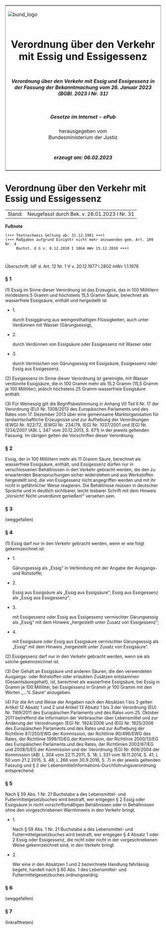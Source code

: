 <span id="DECKBLATT.html"></span>

<table border="0" frame="border" width="100%">

<tr valign="top">

<td align="left">

![bund\_logo](BfJ_2021_Web_de_de.gif)

</td>

<td align="right">

 

</td>

</tr>

<tr align="center" valign="middle">

<td colspan="2">

# Verordnung über den Verkehr mit Essig und Essigessenz

</td>

</tr>

<tr align="center" valign="middle">

<td colspan="2">

##### Verordnung über den Verkehr mit Essig und Essigessenz in der Fassung der Bekanntmachung vom 26. Januar 2023 (BGBl. 2023 I Nr. 31)

</td>

</tr>

<tr align="center" valign="middle">

<td colspan="2">

  
  

##### Gesetze im Internet - ePub  
  
herausgegeben vom  
Bundesministerium der Justiz

</td>

</tr>

<tr align="center" valign="bottom">

<td colspan="2">

  
  

##### erzeugt am: 06.02.2023

</td>

</tr>

</table>

<span id="BJNR007320972.html"></span>

# Verordnung über den Verkehr mit Essig und Essigessenz

<div>

<div class="jnhtml">

|        |                                              |
| ------ | -------------------------------------------- |
| Stand: | Neugefasst durch Bek. v. 26.01.2023 I Nr. 31 |

</div>

</div>

<div>

  
**Fußnote**

<div class="jnhtml">

<div>

<div class="jurAbsatz">

  

``` 
(+++ Textnachweis Geltung ab: 31.12.1981 +++)
(+++ Maßgaben aufgrund EinigVtr nicht mehr anzuwenden gem. Art. 109 Nr. 4 
     Buchst. d G v. 8.12.2010 I 1864 mWv 15.12.2010 +++)

 
```

Überschrift: IdF d. Art. 12 Nr. 1 V v. 20.12.1977 I 2802 mWv 1.1.1978

</div>

</div>

</div>

</div>

<span id="BJNR007320972BJNE000204130.html"></span>

### § 1  

<div>

<div class="jnhtml">

<div>

<div class="jurAbsatz">

(1) Essig im Sinne dieser Verordnung ist das Erzeugnis, das in 100
Millilitern mindestens 5 Gramm und höchstens 15,5 Gramm Säure, berechnet
als wasserfreie Essigsäure, enthält und hergestellt ist

  - 1\.
    
    <div style="">
    
    durch Essiggärung aus weingeisthaltigen Flüssigkeiten, auch unter
    Verdünnen mit Wasser (Gärungsessig),
    
    </div>

  - 2\.
    
    <div style="">
    
    durch Verdünnen von Essigsäure oder Essigessenz mit Wasser oder
    
    </div>

  - 3\.
    
    <div style="">
    
    durch Vermischen von Gärungsessig mit Essigsäure, Essigessenz oder
    Essig aus Essigessenz.
    
    </div>

</div>

<div class="jurAbsatz">

(2) Essigessenz im Sinne dieser Verordnung ist gereinigte, mit Wasser
verdünnte Essigsäure, die in 100 Gramm mehr als 15,2 Gramm (15,5 Gramm
je 100 Milliliter), jedoch höchstens 25 Gramm wasserfreie Essigsäure
enthält.

</div>

<div class="jurAbsatz">

(3) Für Weinessig gilt die Begriffsbestimmung in Anhang VII Teil II Nr.
17 der Verordnung (EU) Nr. 1308/2013 des Europäischen Parlaments und des
Rates vom 17. Dezember 2013 über eine gemeinsame Marktorganisation für
landwirtschaftliche Erzeugnisse und zur Aufhebung der Verordnungen (EWG)
Nr. 922/72, (EWG) Nr. 234/79, (EG) Nr. 1037/2001 und (EG) Nr. 1234/2007
(ABl. L 347 vom 20.12.2013, S. 671) in der jeweils geltenden Fassung. Im
übrigen gelten die Vorschriften dieser Verordnung.

</div>

</div>

</div>

</div>

<span id="BJNR007320972BJNE000402130.html"></span>

### § 2  

<div>

<div class="jnhtml">

<div>

<div class="jurAbsatz">

Essig, der in 100 Millilitern mehr als 11 Gramm Säure, berechnet als
wasserfreie Essigsäure, enthält, und Essigessenz dürfen nur in
verschlossenen Behältnissen in den Verkehr gebracht werden, die den zu
erwartenden Beanspruchungen sicher widerstehen und aus Werkstoffen
hergestellt sind, die von Essigessenz nicht angegriffen werden und mit
ihr nicht in gefährlicher Weise reagieren. Die Behältnisse müssen in
deutscher Sprache und in deutlich sichtbarer, leicht lesbarer Schrift
mit dem Hinweis „Vorsicht\! Nicht unverdünnt genießen\!“ versehen sein.

</div>

</div>

</div>

</div>

<span id="BJNR007320972BJNE000501130.html"></span>

### § 3  
(weggefallen)

<span id="BJNR007320972BJNE000602130.html"></span>

### § 4  

<div>

<div class="jnhtml">

<div>

<div class="jurAbsatz">

(1) Essig darf nur in den Verkehr gebracht werden, wenn er wie folgt
gekennzeichnet ist:

  - 1\.
    
    <div style="">
    
    Gärungsessig als „Essig“ in Verbindung mit der Angabe der Ausgangs-
    und Rohstoffe;
    
    </div>

  - 2\.
    
    <div style="">
    
    Essig aus Essigsäure als „Essig aus Essigsäure“; Essig aus
    Essigessenz als „Essig aus Essigessenz“;
    
    </div>

  - 3\.
    
    <div style="">
    
    mit Essigessenz oder Essig aus Essigessenz vermischter Gärungsessig
    als „Essig“ mit dem Hinweis „hergestellt unter Zusatz von
    Essigessenz“;
    
    </div>

  - 4\.
    
    <div style="">
    
    mit Essigsäure oder Essig aus Essigsäure vermischter Gärungsessig
    als „Essig“ mit dem Hinweis „hergestellt unter Zusatz von
    Essigsäure“.
    
    </div>

</div>

<div class="jurAbsatz">

(2) Essigessenz darf nur in den Verkehr gebracht werden, wenn sie als
solche gekennzeichnet ist.

</div>

<div class="jurAbsatz">

(3) Der Gehalt an Essigsäure und anderen Säuren, die den verwendeten
Ausgangs- oder Rohstoffen oder erlaubten Zusätzen entstammen
(Gesamtsäuregehalt), ist, berechnet als wasserfreie Essigsäure, bei
Essig in Gramm je 100 Milliliter, bei Essigessenz in Gramm je 100 Gramm
mit den Worten „…% Säure“ anzugeben.

</div>

<div class="jurAbsatz">

(4) Für die Art und Weise der Angaben nach den Absätzen 1 bis 3 gelten
Artikel 12 Absatz 1 und 2 und Artikel 13 Absatz 1 bis 3 der Verordnung
(EU) Nr. 1169/2011 des Europäischen Parlaments und des Rates vom 25.
Oktober 2011 betreffend die Information der Verbraucher über
Lebensmittel und zur Änderung der Verordnungen (EG) Nr. 1924/2006 und
(EG) Nr. 1925/2006 des Europäischen Parlaments und des Rates und zur
Aufhebung der Richtlinie 87/250/EWG der Kommission, der Richtlinie
90/496/EWG des Rates, der Richtlinie 1999/10/EG der Kommission, der
Richtlinie 2000/13/EG des Europäischen Parlaments und des Rates, der
Richtlinien 2002/67/EG und 2008/5/EG der Kommission und der Verordnung
(EG) Nr. 608/2004 der Kommission (ABl. L 304 vom 22.11.2011, S. 18; L
331 vom 18.11.2014, S. 41; L 50 vom 21.2.2015, S. 48; L 266 vom
30.9.2016, S. 7) in der jeweils geltenden Fassung und § 2 der
Lebensmittelinformations-Durchführungsverordnung entsprechend.

</div>

</div>

</div>

</div>

<span id="BJNR007320972BJNE000803130.html"></span>

### § 5  

<div>

<div class="jnhtml">

<div>

<div class="jurAbsatz">

Nach § 59 Abs. 1 Nr. 21 Buchstabe a des Lebensmittel- und
Futtermittelgesetzbuches wird bestraft, wer entgegen § 2 Essig oder
Essigsäure in nicht vorschriftsmäßigen Behältnissen oder in Behältnissen
ohne den vorgeschriebenen Warnhinweis in den Verkehr bringt.

  - 1\.
    
    <div style="">
    
    Nach § 59 Abs. 1 Nr. 21 Buchstabe a des Lebensmittel- und
    Futtermittelgesetzbuches wird bestraft, wer entgegen § 4 Absatz 1
    oder 2 Essig oder Essigessenz, die nicht oder nicht in der
    vorgeschriebenen Weise gekennzeichnet sind, in den Verkehr bringt.
    
    </div>

  - 2\.
    
    <div style="">
    
    Wer eine in den Absätzen 1 und 2 bezeichnete Handlung fahrlässig
    begeht, handelt nach § 60 Abs. 1 des Lebensmittel- und
    Futtermittelgesetzbuches ordnungswidrig.
    
    </div>

</div>

</div>

</div>

</div>

<span id="BJNR007320972BJNE000901130.html"></span>

### § 6  
(weggefallen)

<span id="BJNR007320972BJNE001102130.html"></span>

### § 7  
(Inkrafttreten)
